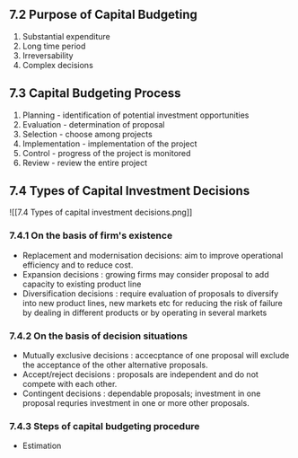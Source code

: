 ## 7.2 Purpose of Capital Budgeting
1. Substantial expenditure
2. Long time period 
3. Irreversability
4. Complex decisions

## 7.3 Capital Budgeting Process
1. Planning - identification of potential investment opportunities 
2. Evaluation - determination of proposal 
3. Selection  - choose among projects
4. Implementation - implementation of the project
5. Control - progress of the project is monitored
6. Review - review the entire project

## 7.4 Types of Capital Investment Decisions

![[7.4 Types of capital investment decisions.png]]

### 7.4.1 On the basis of firm's existence 
- Replacement and modernisation decisions: aim to improve operational efficiency and to reduce cost.
- Expansion decisions : growing firms may consider proposal to add capacity to existing product line
- Diversification decisions : require evaluation of proposals to diversify into new product lines, new markets etc for reducing the risk of failure by dealing in different products or by operating in several markets 

### 7.4.2 On the basis of decision situations 
- Mutually exclusive decisions : accecptance of one proposal will exclude the acceptance of the other alternative proposals.
- Accept/reject decisions : proposals are independent and do not compete with each other.
- Contingent decisions : dependable proposals; investment in one proposal requries investment in one or more other proposals.

### 7.4.3 Steps of capital budgeting procedure 
- Estimation